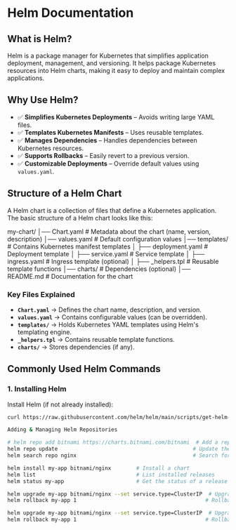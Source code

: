 # Helm Documentation

## What is Helm?
Helm is a package manager for Kubernetes that simplifies application deployment, management, and versioning. It helps package Kubernetes resources into Helm charts, making it easy to deploy and maintain complex applications.

## Why Use Helm?
- ✅ **Simplifies Kubernetes Deployments** – Avoids writing large YAML files.
- ✅ **Templates Kubernetes Manifests** – Uses reusable templates.
- ✅ **Manages Dependencies** – Handles dependencies between Kubernetes resources.
- ✅ **Supports Rollbacks** – Easily revert to a previous version.
- ✅ **Customizable Deployments** – Override default values using `values.yaml`.

## Structure of a Helm Chart
A Helm chart is a collection of files that define a Kubernetes application. The basic structure of a Helm chart looks like this:

my-chart/
│── Chart.yaml           # Metadata about the chart (name, version, description)
│── values.yaml          # Default configuration values
│── templates/           # Contains Kubernetes manifest templates
│   ├── deployment.yaml  # Deployment template
│   ├── service.yaml     # Service template
│   ├── ingress.yaml     # Ingress template (optional)
│   ├── _helpers.tpl     # Reusable template functions
│── charts/              # Dependencies (optional)
│── README.md            # Documentation for the chart

### Key Files Explained
- **`Chart.yaml`** → Defines the chart name, description, and version.
- **`values.yaml`** → Contains configurable values (can be overridden).
- **`templates/`** → Holds Kubernetes YAML templates using Helm's templating engine.
- **`_helpers.tpl`** → Contains reusable template functions.
- **`charts/`** → Stores dependencies (if any).

## Commonly Used Helm Commands

### 1. Installing Helm
Install Helm (if not already installed):
```sh
curl https://raw.githubusercontent.com/helm/helm/main/scripts/get-helm-3 | bash

Adding & Managing Helm Repositories

# helm repo add bitnami https://charts.bitnami.com/bitnami  # Add a repo
helm repo update                                           # Update the repo
helm search repo nginx                                     # Search for a chart

helm install my-app bitnami/nginx        # Install a chart
helm list                                # List installed releases
helm status my-app                       # Get the status of a release

helm upgrade my-app bitnami/nginx --set service.type=ClusterIP  # Upgrade release
helm rollback my-app 1                                         # Rollback to version 1

helm upgrade my-app bitnami/nginx --set service.type=ClusterIP  # Upgrade release
helm rollback my-app 1                                         # Rollback to version 1
